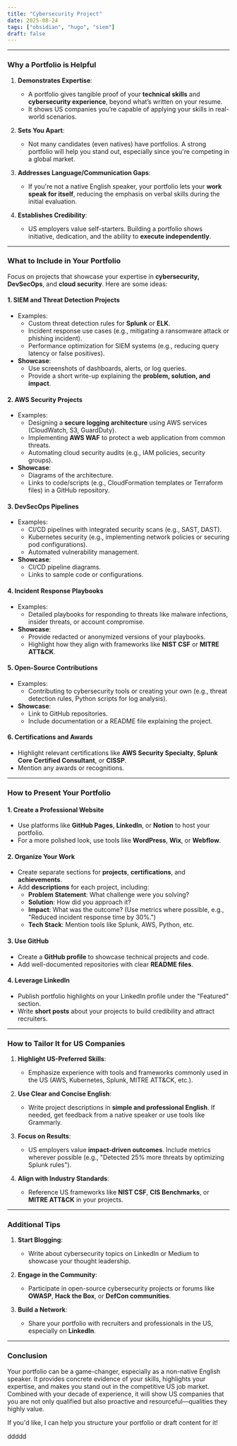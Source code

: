 ```yaml
---
title: "Cybersecurity Project"
date: 2025-08-24
tags: ["obsidian", "hugo", "siem"]
draft: false
---
```


---

### **Why a Portfolio is Helpful**

1. **Demonstrates Expertise**:
    
    - A portfolio gives tangible proof of your **technical skills** and **cybersecurity experience**, beyond what’s written on your resume.
    - It shows US companies you’re capable of applying your skills in real-world scenarios.
2. **Sets You Apart**:
    
    - Not many candidates (even natives) have portfolios. A strong portfolio will help you stand out, especially since you're competing in a global market.
3. **Addresses Language/Communication Gaps**:
    
    - If you're not a native English speaker, your portfolio lets your **work speak for itself**, reducing the emphasis on verbal skills during the initial evaluation.
4. **Establishes Credibility**:
    
    - US employers value self-starters. Building a portfolio shows initiative, dedication, and the ability to **execute independently**.

---

### **What to Include in Your Portfolio**

Focus on projects that showcase your expertise in **cybersecurity, DevSecOps**, and **cloud security**. Here are some ideas:

#### 1. **SIEM and Threat Detection Projects**

- Examples:
    - Custom threat detection rules for **Splunk** or **ELK**.
    - Incident response use cases (e.g., mitigating a ransomware attack or phishing incident).
    - Performance optimization for SIEM systems (e.g., reducing query latency or false positives).
- **Showcase**:
    - Use screenshots of dashboards, alerts, or log queries.
    - Provide a short write-up explaining the **problem, solution, and impact**.

#### 2. **AWS Security Projects**

- Examples:
    - Designing a **secure logging architecture** using AWS services (CloudWatch, S3, GuardDuty).
    - Implementing **AWS WAF** to protect a web application from common threats.
    - Automating cloud security audits (e.g., IAM policies, security groups).
- **Showcase**:
    - Diagrams of the architecture.
    - Links to code/scripts (e.g., CloudFormation templates or Terraform files) in a GitHub repository.

#### 3. **DevSecOps Pipelines**

- Examples:
    - CI/CD pipelines with integrated security scans (e.g., SAST, DAST).
    - Kubernetes security (e.g., implementing network policies or securing pod configurations).
    - Automated vulnerability management.
- **Showcase**:
    - CI/CD pipeline diagrams.
    - Links to sample code or configurations.

#### 4. **Incident Response Playbooks**

- Examples:
    - Detailed playbooks for responding to threats like malware infections, insider threats, or account compromise.
- **Showcase**:
    - Provide redacted or anonymized versions of your playbooks.
    - Highlight how they align with frameworks like **NIST CSF** or **MITRE ATT&CK**.

#### 5. **Open-Source Contributions**

- Examples:
    - Contributing to cybersecurity tools or creating your own (e.g., threat detection rules, Python scripts for log analysis).
- **Showcase**:
    - Link to GitHub repositories.
    - Include documentation or a README file explaining the project.

#### 6. **Certifications and Awards**

- Highlight relevant certifications like **AWS Security Specialty**, **Splunk Core Certified Consultant**, or **CISSP**.
- Mention any awards or recognitions.

---

### **How to Present Your Portfolio**

#### 1. **Create a Professional Website**

- Use platforms like **GitHub Pages**, **LinkedIn**, or **Notion** to host your portfolio.
- For a more polished look, use tools like **WordPress**, **Wix**, or **Webflow**.

#### 2. **Organize Your Work**

- Create separate sections for **projects**, **certifications**, and **achievements**.
- Add **descriptions** for each project, including:
    - **Problem Statement**: What challenge were you solving?
    - **Solution**: How did you approach it?
    - **Impact**: What was the outcome? (Use metrics where possible, e.g., "Reduced incident response time by 30%.")
    - **Tech Stack**: Mention tools like Splunk, AWS, Python, etc.

#### 3. **Use GitHub**

- Create a **GitHub profile** to showcase technical projects and code.
- Add well-documented repositories with clear **README files**.

#### 4. **Leverage LinkedIn**

- Publish portfolio highlights on your LinkedIn profile under the "Featured" section.
- Write **short posts** about your projects to build credibility and attract recruiters.

---

### **How to Tailor It for US Companies**

1. **Highlight US-Preferred Skills**:
    
    - Emphasize experience with tools and frameworks commonly used in the US (AWS, Kubernetes, Splunk, MITRE ATT&CK, etc.).
2. **Use Clear and Concise English**:
    
    - Write project descriptions in **simple and professional English**. If needed, get feedback from a native speaker or use tools like Grammarly.
3. **Focus on Results**:
    
    - US employers value **impact-driven outcomes**. Include metrics wherever possible (e.g., "Detected 25% more threats by optimizing Splunk rules").
4. **Align with Industry Standards**:
    
    - Reference US frameworks like **NIST CSF**, **CIS Benchmarks**, or **MITRE ATT&CK** in your projects.

---

### **Additional Tips**

1. **Start Blogging**:
    
    - Write about cybersecurity topics on LinkedIn or Medium to showcase your thought leadership.
2. **Engage in the Community**:
    
    - Participate in open-source cybersecurity projects or forums like **OWASP**, **Hack the Box**, or **DefCon communities**.
3. **Build a Network**:
    
    - Share your portfolio with recruiters and professionals in the US, especially on **LinkedIn**.

---

### **Conclusion**

Your portfolio can be a game-changer, especially as a non-native English speaker. It provides concrete evidence of your skills, highlights your expertise, and makes you stand out in the competitive US job market. Combined with your decade of experience, it will show US companies that you are not only qualified but also proactive and resourceful—qualities they highly value.

If you'd like, I can help you structure your portfolio or draft content for it!

ddddd